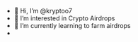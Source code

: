 - 👋 Hi, I’m @kryptoo7
- 👀 I’m interested in Crypto Airdrops
- 🌱 I’m currently learning to farm airdrops
-


<!---
kryptoo7/kryptoo7 is a ✨ special ✨ repository because its `README.md` (this file) appears on your GitHub profile.
You can click the Preview link to take a look at your changes.
--->
